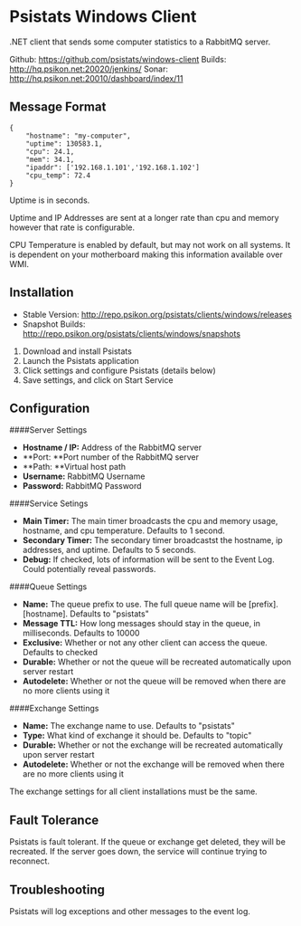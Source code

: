 Psistats Windows Client
=======================

.NET client that sends some computer statistics to a RabbitMQ server.

Github: https://github.com/psistats/windows-client
Builds: http://hq.psikon.net:20020/jenkins/
Sonar: http://hq.psikon.net:20010/dashboard/index/11

Message Format
--------------
```
{
    "hostname": "my-computer",
    "uptime": 130583.1,
    "cpu": 24.1,
    "mem": 34.1,
    "ipaddr": ['192.168.1.101','192.168.1.102']
    "cpu_temp": 72.4
}
```

Uptime is in seconds.

Uptime and IP Addresses are sent at a longer rate than cpu and memory however that rate is configurable.

CPU Temperature is enabled by default, but may not work on all systems. It is dependent on your motherboard making this information available over WMI.

Installation
------------

- Stable Version: http://repo.psikon.org/psistats/clients/windows/releases
- Snapshot Builds: http://repo.psikon.org/psistats/clients/windows/snapshots

1. Download and install Psistats
2. Launch the Psistats application
3. Click settings and configure Psistats (details below)
4. Save settings, and click on Start Service

Configuration
-------------

####Server Settings
* **Hostname / IP:** Address of the RabbitMQ server
* **Port: **Port number of the RabbitMQ server
* **Path: **Virtual host path
* **Username:** RabbitMQ Username
* **Password:** RabbitMQ Password

####Service Setings
* **Main Timer:** The main timer broadcasts the cpu and memory usage, hostname, and cpu temperature. Defaults to 1 second.
* **Secondary Timer:** The secondary timer broadcastst the hostname, ip addresses, and uptime. Defaults to 5 seconds.
* **Debug:** If checked, lots of information will be sent to the Event Log. Could potentially reveal passwords.

####Queue Settings
* **Name:** The queue prefix to use. The full queue name will be [prefix].[hostname]. Defaults to "psistats"
* **Message TTL:** How long messages should stay in the queue, in milliseconds. Defaults to 10000
* **Exclusive:** Whether or not any other client can access the queue. Defaults to checked
* **Durable:** Whether or not the queue will be recreated automatically upon server restart
* **Autodelete:** Whether or not the queue will be removed when there are no more clients using it

####Exchange Settings
* **Name:** The exchange name to use. Defaults to "psistats"
* **Type:** What kind of exchange it should be. Defaults to "topic"
* **Durable:** Whether or not the exchange will be recreated automatically upon server restart
* **Autodelete:** Whether or not the exchange will be removed when there are no more clients using it 

The exchange settings for all client installations must be the same.

Fault Tolerance
---------------

Psistats is fault tolerant. If the queue or exchange get deleted, they will be recreated. If the server goes down, the service will continue trying to reconnect.

Troubleshooting
---------------

Psistats will log exceptions and other messages to the event log.
